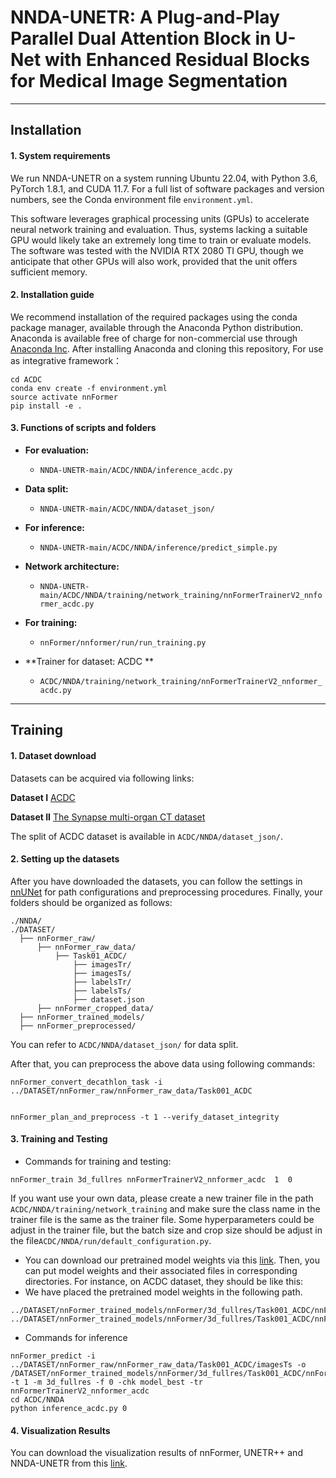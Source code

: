 # NNDA-UNETR: A Plug-and-Play Parallel Dual Attention Block in U-Net with Enhanced Residual Blocks for Medical Image Segmentation
---
## Installation
#### 1. System requirements
We run NNDA-UNETR on a system running Ubuntu 22.04, with Python 3.6, PyTorch 1.8.1, and CUDA 11.7. For a full list of software packages and version numbers, see the Conda environment file `environment.yml`. 

This software leverages graphical processing units (GPUs) to accelerate neural network training and evaluation. Thus, systems lacking a suitable GPU would likely take an extremely long time to train or evaluate models. The software was tested with the NVIDIA RTX 2080 TI GPU, though we anticipate that other GPUs will also work, provided that the unit offers sufficient memory. 

#### 2. Installation guide
We recommend installation of the required packages using the conda package manager, available through the Anaconda Python distribution. Anaconda is available free of charge for non-commercial use through [Anaconda Inc](https://www.anaconda.com/products/individual). After installing Anaconda and cloning this repository, For use as integrative framework：
```
cd ACDC
conda env create -f environment.yml
source activate nnFormer
pip install -e .
```

#### 3. Functions of scripts and folders
- **For evaluation:**
  - ``NNDA-UNETR-main/ACDC/NNDA/inference_acdc.py``
  
- **Data split:**
  - ``NNDA-UNETR-main/ACDC/NNDA/dataset_json/``
  
- **For inference:**
  - ``NNDA-UNETR-main/ACDC/NNDA/inference/predict_simple.py``
  
- **Network architecture:**
  - ``NNDA-UNETR-main/ACDC/NNDA/training/network_training/nnFormerTrainerV2_nnformer_acdc.py``
  
- **For training:**
  - ``nnFormer/nnformer/run/run_training.py``
  
- **Trainer for dataset: ACDC **
  - ``ACDC/NNDA/training/network_training/nnFormerTrainerV2_nnformer_acdc.py``
---

## Training
#### 1. Dataset download
Datasets can be acquired via following links:

**Dataset I**
[ACDC](https://www.creatis.insa-lyon.fr/Challenge/acdc/)

**Dataset II**
[The Synapse multi-organ CT dataset](https://www.synapse.org/#!Synapse:syn3193805/wiki/217789)


The split of ACDC dataset is available in ``ACDC/NNDA/dataset_json/``.

#### 2. Setting up the datasets
After you have downloaded the datasets, you can follow the settings in [nnUNet](https://github.com/MIC-DKFZ/nnUNet/blob/master/documentation/dataset_conversion.md) for path configurations and preprocessing procedures. Finally, your folders should be organized as follows:

```
./NNDA/
./DATASET/
  ├── nnFormer_raw/
      ├── nnFormer_raw_data/
          ├── Task01_ACDC/
              ├── imagesTr/
              ├── imagesTs/
              ├── labelsTr/
              ├── labelsTs/
              ├── dataset.json
      ├── nnFormer_cropped_data/
  ├── nnFormer_trained_models/
  ├── nnFormer_preprocessed/
```
You can refer to ``ACDC/NNDA/dataset_json/`` for data split.

After that, you can preprocess the above data using following commands:
```
nnFormer_convert_decathlon_task -i ../DATASET/nnFormer_raw/nnFormer_raw_data/Task001_ACDC


nnFormer_plan_and_preprocess -t 1 --verify_dataset_integrity

```

#### 3. Training and Testing
- Commands for training and testing:

```
nnFormer_train 3d_fullres nnFormerTrainerV2_nnformer_acdc  1  0
```
If you want use your own data, please create a new trainer file in the path ```ACDC/NNDA/training/network_training``` and make sure the class name in the trainer file is the same as the trainer file. Some hyperparameters could be adjust in the trainer file, but the batch size and crop size should be adjust in the file```ACDC/NNDA/run/default_configuration.py```.
 
- You can download our pretrained model weights via this [link](https://drive.google.com/drive/folders/1yvqlkeRq1qr5RxH-EzFyZEFsJsGFEc78?usp=sharing). Then, you can put model weights and their associated files in corresponding directories. For instance, on ACDC dataset, they should be like this:
- We have placed the pretrained model weights in the following path.

```
../DATASET/nnFormer_trained_models/nnFormer/3d_fullres/Task001_ACDC/nnFormerTrainerV2_nnformer_acdc__nnFormerPlansv2.1/fold_0/model_best.model
../DATASET/nnFormer_trained_models/nnFormer/3d_fullres/Task001_ACDC/nnFormerTrainerV2_nnformer_acdc__nnFormerPlansv2.1/fold_0/model_best.model.pkl
```

- Commands for inference
```
nnFormer_predict -i ../DATASET/nnFormer_raw/nnFormer_raw_data/Task001_ACDC/imagesTs -o /DATASET/nnFormer_trained_models/nnFormer/3d_fullres/Task001_ACDC/nnFormerTrainerV2_nnformer_acdc__nnFormerPlansv2.1/inferTs -t 1 -m 3d_fullres -f 0 -chk model_best -tr nnFormerTrainerV2_nnformer_acdc
cd ACDC/NNDA
python inference_acdc.py 0
```

#### 4. Visualization Results

You can download the visualization results of nnFormer, UNETR++ and NNDA-UNETR from this [link](https://drive.google.com/file/d/1Lb4rIkwIpuJS3tomBiKl7FBtNF2dv_6M/view?usp=sharing).

